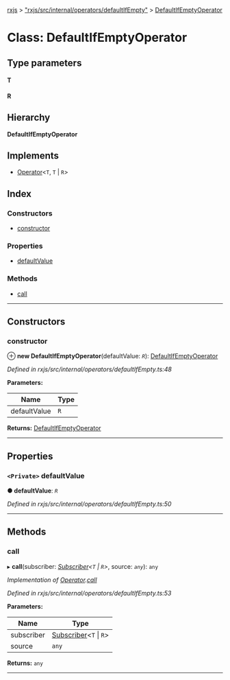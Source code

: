 [rxjs](../README.md) > ["rxjs/src/internal/operators/defaultIfEmpty"](../modules/_rxjs_src_internal_operators_defaultifempty_.md) > [DefaultIfEmptyOperator](../classes/_rxjs_src_internal_operators_defaultifempty_.defaultifemptyoperator.md)

# Class: DefaultIfEmptyOperator

## Type parameters
#### T 
#### R 
## Hierarchy

**DefaultIfEmptyOperator**

## Implements

* [Operator](../interfaces/_rxjs_src_internal_operator_.operator.md)<`T`, `T` \| `R`>

## Index

### Constructors

* [constructor](_rxjs_src_internal_operators_defaultifempty_.defaultifemptyoperator.md#constructor)

### Properties

* [defaultValue](_rxjs_src_internal_operators_defaultifempty_.defaultifemptyoperator.md#defaultvalue)

### Methods

* [call](_rxjs_src_internal_operators_defaultifempty_.defaultifemptyoperator.md#call)

---

## Constructors

<a id="constructor"></a>

###  constructor

⊕ **new DefaultIfEmptyOperator**(defaultValue: *`R`*): [DefaultIfEmptyOperator](_rxjs_src_internal_operators_defaultifempty_.defaultifemptyoperator.md)

*Defined in rxjs/src/internal/operators/defaultIfEmpty.ts:48*

**Parameters:**

| Name | Type |
| ------ | ------ |
| defaultValue | `R` |

**Returns:** [DefaultIfEmptyOperator](_rxjs_src_internal_operators_defaultifempty_.defaultifemptyoperator.md)

___

## Properties

<a id="defaultvalue"></a>

### `<Private>` defaultValue

**● defaultValue**: *`R`*

*Defined in rxjs/src/internal/operators/defaultIfEmpty.ts:50*

___

## Methods

<a id="call"></a>

###  call

▸ **call**(subscriber: *[Subscriber](_rxjs_src_internal_subscriber_.subscriber.md)<`T` \| `R`>*, source: *`any`*): `any`

*Implementation of [Operator](../interfaces/_rxjs_src_internal_operator_.operator.md).[call](../interfaces/_rxjs_src_internal_operator_.operator.md#call)*

*Defined in rxjs/src/internal/operators/defaultIfEmpty.ts:53*

**Parameters:**

| Name | Type |
| ------ | ------ |
| subscriber | [Subscriber](_rxjs_src_internal_subscriber_.subscriber.md)<`T` \| `R`> |
| source | `any` |

**Returns:** `any`

___


